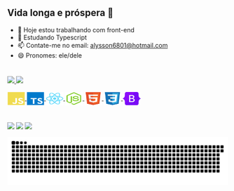 ## Vida longa e próspera 🖖

- 🔭 Hoje estou trabalhando com front-end
- 🌱 Estudando Typescript
- 📫 Contate-me no email: alysson6801@hotmail.com
- 😄 Pronomes: ele/dele

#

 <div>
  <a href="https://github.com/Alysson1013">
  <img height="180em" src="https://github-readme-stats.vercel.app/api?username=Alysson1013&show_icons=true&theme=dracula&include_all_commits=true&count_private=true"/>
  <img height="180em" src="https://github-readme-stats.vercel.app/api/top-langs/?username=Alysson1013&layout=compact&langs_count=7&theme=dracula"/>
</div>

<div style="display: inline_block"><br>
  <img align="center" alt="Alysson-Js" height="30" width="40" src="https://raw.githubusercontent.com/devicons/devicon/master/icons/javascript/javascript-plain.svg">
  <img align="center" alt="Alysson-Ts" height="30" width="40" src="https://raw.githubusercontent.com/devicons/devicon/master/icons/typescript/typescript-plain.svg">
  <img align="center" alt="Alysson-React" height="30" width="40" src="https://raw.githubusercontent.com/devicons/devicon/master/icons/react/react-original.svg">
  <img align="center" alt="Alysson-Nodejs" height="30" width="40" src="https://raw.githubusercontent.com/devicons/devicon/00f02ef57fb7601fd1ddcc2fe6fe670fef3ae3e4/icons/nodejs/nodejs-original.svg">
  <img align="center" alt="Alysson-HTML" height="30" width="40" src="https://raw.githubusercontent.com/devicons/devicon/master/icons/html5/html5-original.svg">
  <img align="center" alt="Alysson-CSS" height="30" width="40" src="https://raw.githubusercontent.com/devicons/devicon/master/icons/css3/css3-original.svg">
  <img align="center" alt="Alysson-Bootstrap" height="30" width="40" src="https://raw.githubusercontent.com/devicons/devicon/00f02ef57fb7601fd1ddcc2fe6fe670fef3ae3e4/icons/bootstrap/bootstrap-original.svg">
</div>
 
 #
  
 <div>
      <a href="https://www.instagram.com/alysson_1013/" target="_blank"><img src="https://img.shields.io/badge/-Instagram-%23E4405F?style=for-the-badge&logo=instagram&logoColor=white" target="_blank"></a>
       <a href="https://www.linkedin.com/in/alysson-eduardo-a358911a4/" target="_blank"><img src="https://img.shields.io/badge/LinkedIn-0077B5?style=for-the-badge&logo=linkedin&logoColor=white" target="_blank"></a>
       <a href="https://api.whatsapp.com/send?phone=5516992159738&text=" target="_blank"><img src="https://img.shields.io/badge/WhatsApp-25D366?style=for-the-badge&logo=whatsapp&logoColor=white" target="_blank"></a>
 <div>
  
  ![Snake animation](https://github.com/Alysson1013/Alysson1013/blob/output/github-contribution-grid-snake.svg)
  

